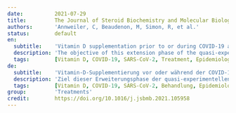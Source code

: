 ```yaml
---
date:          2021-07-29
title:         The Journal of Steroid Biochemistry and Molecular Biology
authors:       'Annweiler, C, Beaudenon, M, Simon, R, et al.'
status:        default
en:
  subtitle:    'Vitamin D supplementation prior to or during COVID-19 associated with better 3-month survival in geriatric patients: Extension phase of the GERIA-COVID study'
  description: 'The objective of this extension phase of the quasi-experimental GERIA−COVID study was to determine whether vitamin D3 supplementation taken prior to or during COVID-19 was associated with better 3-month survival in geriatric patients hospitalized for COVID-19. Intervention group was defined as all participants supplemented with vitamin D3 prior to or during COVID-19 (n = 67). Supplements were either bolus vitamin D3 (ie, 50,000 IU per month, or 80,000 IU or 100,000 IU or 200,000 IU every 2–3 months), or daily supplementation with 800 IU. Comparator group involved those without vitamin D supplements (n = 28). Outcome was 3-month mortality. Covariables were age, sex, functional abilities, history of malignancies, cardiomyopathy, undernutrition, number of acute health issues, antibiotics use, systemic corticosteroids use, and 25(OH)D concentration. 76.1 % (n = 51) of participants survived at 3 months in Intervention group, compared to only 53.6 % (n = 15) in Comparator group. The fully-adjusted hazard ratio for 3-month mortality was HR = 0.23 in Intervention group compared to Comparator group. Intervention group had also longer survival time. Vitamin D3 supplementation was associated with better 3-month survival in older COVID-19 patients.'
  tags:        [Vitamin D, COVID-19, SARS-CoV-2, Treatment, Epidemiology, Older adults]
de:
  subtitle:    'Vitamin-D-Supplementierung vor oder während der COVID-19-Studie geht mit einer besseren 3-Monats-Überlebensrate bei geriatrischen Patienten einher: Verlängerungsphase der GERIA-COVID-Studie'
  description: 'Ziel dieser Erweiterungsphase der quasi-experimentellen GERIA-COVID-Studie war, festzustellen, ob eine Vitamin-D3-Supplementierung vor oder während der COVID-19-Studie mit einer besseren 3-Monats-Überlebensrate bei geriatrischen Patienten, die wegen COVID-19 stationär behandelt wurden, verbunden ist. Als Interventionsgruppe wurden alle Teilnehmer definiert, die vor oder während COVID-19 eine Vitamin-D3-Supplementierung erhielten (n = 67). Bei der Supplementierung handelte es sich entweder um eine Bolusgabe von Vitamin D3 (d. h. 50.000 IE pro Monat oder 80.000 IE oder 100.000 IE oder 200.000 IE alle 2-3 Monate) oder um eine tägliche Supplementierung mit 800 IE. Die Vergleichsgruppe bestand aus Personen, die keine Vitamin-D-Supplemente erhielten (n = 28). Das Ergebnis war die 3-Monats-Mortalität. Kovariablen waren Alter, Geschlecht, funktionelle Fähigkeiten, Vorgeschichte von Malignomen, Kardiomyopathie, Unterernährung, Anzahl der akuten Gesundheitsprobleme, Antibiotikaeinsatz, systemischer Kortikosteroideinsatz und 25(OH)D-Konzentration. 76,1 % (n = 51) der Teilnehmer in der Interventionsgruppe überlebten nach 3 Monaten, verglichen mit nur 53,6 % (n = 15) in der Vergleichsgruppe. Die vollständig bereinigte Hazard Ratio für die 3-Monats-Mortalität betrug HR = 0,23 in der Interventionsgruppe im Vergleich zur Vergleichsgruppe. Die Interventionsgruppe hatte auch eine längere Überlebenszeit. Die Vitamin-D3-Supplementierung war bei älteren COVID-19-Patienten mit einem besseren 3-Monats-Überleben verbunden.' 
  tags:        [Vitamin D, COVID-19, SARS-CoV-2, Behandlung, Epidemiologie, ältere Erwachsene]
group:         'Treatments'
credit:        https://doi.org/10.1016/j.jsbmb.2021.105958
---
```

